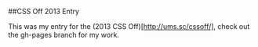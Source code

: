 ##CSS Off 2013 Entry

This was my entry for the (2013 CSS Off)[http://ums.sc/cssoff/], check out the gh-pages branch for my work.